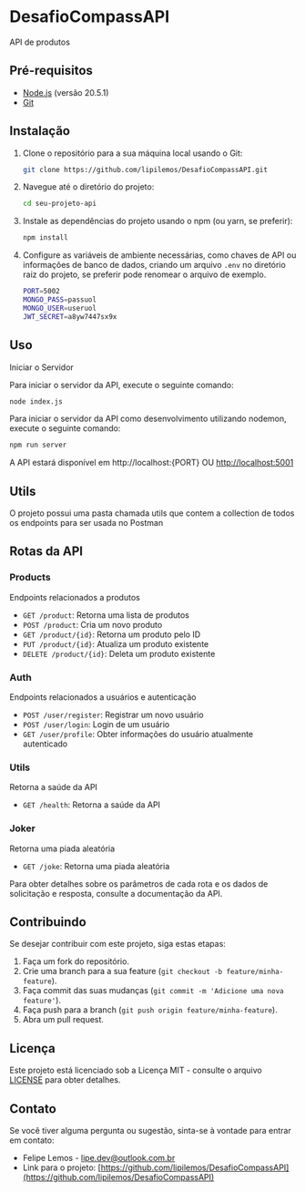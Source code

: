 # DesafioCompassAPI
API de produtos

## Pré-requisitos

- [Node.js](https://nodejs.org/) (versão 20.5.1)
- [Git](https://git-scm.com/)

## Instalação

1. Clone o repositório para a sua máquina local usando o Git:

   ```bash
   git clone https://github.com/lipilemos/DesafioCompassAPI.git
   ```
2. Navegue até o diretório do projeto:
   ```bash
   cd seu-projeto-api
   ```
3. Instale as dependências do projeto usando o npm (ou yarn, se preferir):
   ```bash
   npm install
   ```
4. Configure as variáveis de ambiente necessárias, como chaves de API ou informações de banco de dados, criando um arquivo `.env` no diretório raiz do projeto, se preferir pode renomear o arquivo de exemplo.
   ```bash
   PORT=5002
   MONGO_PASS=passuol  
   MONGO_USER=useruol
   JWT_SECRET=a8yw7447sx9x
   ```
## Uso

Iniciar o Servidor

Para iniciar o servidor da API, execute o seguinte comando:
   ```bash
   node index.js
   ```
Para iniciar o servidor da API como desenvolvimento utilizando nodemon, execute o seguinte comando:
   ```bash
   npm run server
   ```

A API estará disponível em http://localhost:{PORT} OU [http://localhost:5001](http://localhost:5001)

## Utils

O projeto possui uma pasta chamada utils que contem a collection de todos os endpoints para ser usada no Postman

## Rotas da API

### Products
Endpoints relacionados a produtos

- `GET /product`: Retorna uma lista de produtos
- `POST /product`: Cria um novo produto
- `GET /product/{id}`: Retorna um produto pelo ID
- `PUT /product/{id}`: Atualiza um produto existente
- `DELETE /product/{id}`: Deleta um produto existente

### Auth
Endpoints relacionados a usuários e autenticação

- `POST /user/register`: Registrar um novo usuário
- `POST /user/login`: Login de um usuário
- `GET /user/profile`: Obter informações do usuário atualmente autenticado

### Utils
Retorna a saúde da API

- `GET /health`: Retorna a saúde da API

### Joker
Retorna uma piada aleatória

- `GET /joke`: Retorna uma piada aleatória

Para obter detalhes sobre os parâmetros de cada rota e os dados de solicitação e resposta, consulte a documentação da API.

## Contribuindo

Se desejar contribuir com este projeto, siga estas etapas:

1. Faça um fork do repositório.
2. Crie uma branch para a sua feature (`git checkout -b feature/minha-feature`).
3. Faça commit das suas mudanças (`git commit -m 'Adicione uma nova feature'`).
4. Faça push para a branch (`git push origin feature/minha-feature`).
5. Abra um pull request.

## Licença

Este projeto está licenciado sob a Licença MIT - consulte o arquivo [LICENSE](LICENSE) para obter detalhes.

## Contato

Se você tiver alguma pergunta ou sugestão, sinta-se à vontade para entrar em contato:

- Felipe Lemos - [lipe.dev@outlook.com.br](mailto:lipe.dev@outlook.com.br)
- Link para o projeto: [https://github.com/lipilemos/DesafioCompassAPI](https://github.com/lipilemos/DesafioCompassAPI)
